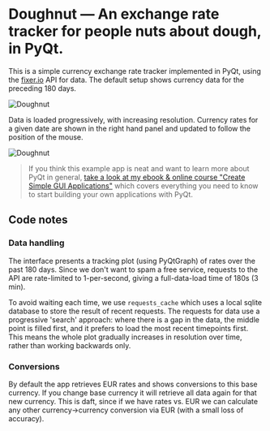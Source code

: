 # Doughnut — An exchange rate tracker for people nuts about dough, in PyQt.

This is a simple currency exchange rate tracker implemented in PyQt, using the [fixer.io](http://fixer.io) API
for data. The default setup shows currency data for the preceding       180 days.

![Doughnut](screenshot-currency1.jpg)

Data is loaded progressively, with increasing resolution. Currency rates for a given date are shown in the right
hand panel and updated to follow the position of the mouse.

![Doughnut](screenshot-currency2.jpg)

> If you think this example app is neat and want to learn more about
PyQt in general, [take a look at my ebook & online course
"Create Simple GUI Applications"](https://martinfitzpatrick.name/create-simple-gui-applications)
which covers everything you need to know to start building your own applications with PyQt.

## Code notes

### Data handling

The interface presents a tracking plot (using PyQtGraph) of rates over the past 180 days. Since we don't want to 
spam a free service, requests to the API are rate-limited to 1-per-second, giving a full-data-load time of 180s (3 min).

To avoid waiting each time, we use `requests_cache` which uses a local sqlite database to store the result of recent
requests. The requests for data use a progressive 'search' approach: where there is a gap in the data, the middle 
point is filled first, and it prefers to load the most recent timepoints first. This means the whole plot gradually
increases in resolution over time, rather than working backwards only.

### Conversions

By default the app retrieves EUR rates and shows conversions to this base currency. If you change base currency
it will retrieve all data again for that new currency. This is daft, since if we have rates vs. EUR we can calculate
any other currency->currency conversion via EUR (with a small loss of accuracy).


